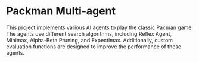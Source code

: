 # Packman Multi-agent
 This project implements various AI agents to play the classic Pacman game. The agents use different search algorithms, including Reflex Agent, Minimax, Alpha-Beta Pruning, and Expectimax. Additionally, custom evaluation functions are designed to improve the performance of these agents.
